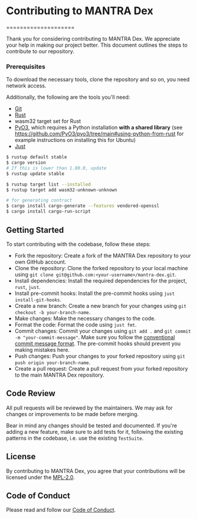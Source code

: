 # Contributing to MANTRA Dex

====================

Thank you for considering contributing to MANTRA Dex. We appreciate your help in making our project better. This document
outlines the steps to contribute to our repository.

### Prerequisites

To download the necessary tools, clone the repository and so on, you need network access.

Additionally, the following are the tools you'll need:

- [Git](https://git-scm.com/)
- [Rust](https://rustup.rs/)
- wasm32 target set for Rust
- [PyO3](https://pyo3.rs), which requires a Python installation **with a shared library** (see https://github.com/PyO3/pyo3/tree/main#using-python-from-rust for example instructions on installing this for Ubuntu)
- [Just](https://just.systems/man/en/)

```bash
$ rustup default stable
$ cargo version
# If this is lower than 1.80.0, update
$ rustup update stable

$ rustup target list --installed
$ rustup target add wasm32-unknown-unknown

# for generating contract
$ cargo install cargo-generate --features vendored-openssl
$ cargo install cargo-run-script
```

## Getting Started

To start contributing with the codebase, follow these steps:

- Fork the repository: Create a fork of the MANTRA Dex repository to your own GitHub account.
- Clone the repository: Clone the forked repository to your local machine using `git clone git@github.com:<your-username>/mantra-dex.git`.
- Install dependencies: Install the required dependencies for the project, `rust`, `just`.
- Install pre-commit hooks: Install the pre-commit hooks using `just install-git-hooks`.
- Create a new branch: Create a new branch for your changes using `git checkout -b your-branch-name`.
- Make changes: Make the necessary changes to the code.
- Format the code: Format the code using `just fmt`.
- Commit changes: Commit your changes using `git add .` and `git commit -m "your-commit-message"`. Make sure you follow
  the [conventional commit message format](https://www.conventionalcommits.org/). The pre-commit hooks should prevent you
  making mistakes here.
- Push changes: Push your changes to your forked repository using `git push origin your-branch-name`.
- Create a pull request: Create a pull request from your forked repository to the main MANTRA Dex repository.

## Code Review

All pull requests will be reviewed by the maintainers. We may ask for changes or improvements to be made before merging.

Bear in mind any changes should be tested and documented. If you're adding a new feature, make sure to add tests for it,
following the existing patterns in the codebase, i.e. use the existing `TestSuite`.

## License

By contributing to MANTRA Dex, you agree that your contributions will be licensed under the [MPL-2.0](../LICENSE).

## Code of Conduct

Please read and follow our [Code of Conduct](CODE_OF_CONDUCT.md).
